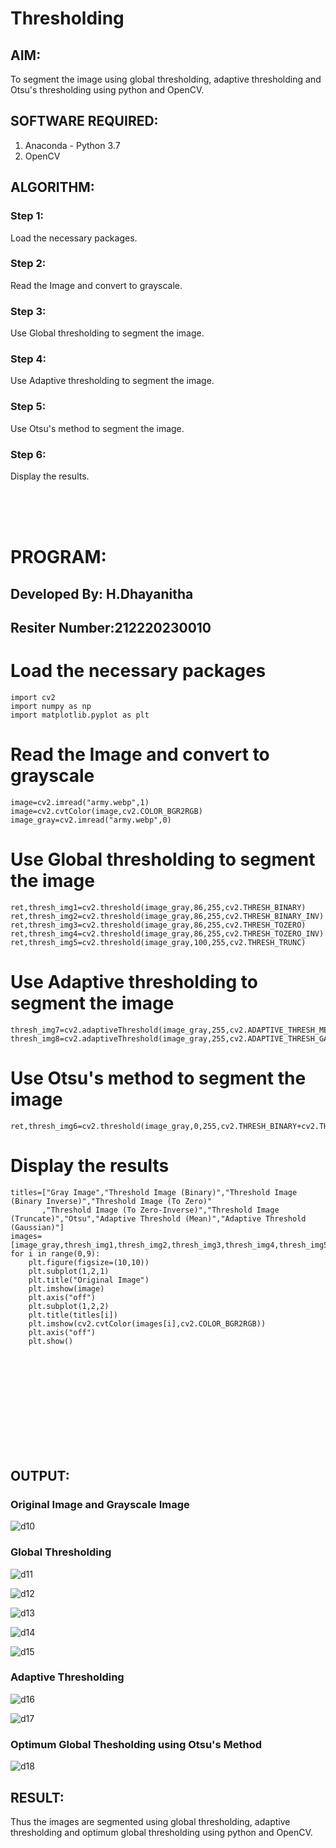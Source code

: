 # Thresholding
## AIM:
To segment the image using global thresholding, adaptive thresholding and Otsu's thresholding using python and OpenCV.

## SOFTWARE REQUIRED:
1. Anaconda - Python 3.7
2. OpenCV

## ALGORITHM:

### Step 1:
Load the necessary packages.

### Step 2:
Read the Image and convert to grayscale.

### Step 3:
Use Global thresholding to segment the image.

### Step 4:
Use Adaptive thresholding to segment the image.

### Step 5:
Use Otsu's method to segment the image.

### Step 6:
Display the results.

</br>
</br>
</br>

# PROGRAM:
## Developed By: H.Dhayanitha
## Resiter Number:212220230010

# Load the necessary packages
```
import cv2
import numpy as np
import matplotlib.pyplot as plt
```

# Read the Image and convert to grayscale
````
image=cv2.imread("army.webp",1)
image=cv2.cvtColor(image,cv2.COLOR_BGR2RGB)
image_gray=cv2.imread("army.webp",0)
````

# Use Global thresholding to segment the image
```
ret,thresh_img1=cv2.threshold(image_gray,86,255,cv2.THRESH_BINARY)
ret,thresh_img2=cv2.threshold(image_gray,86,255,cv2.THRESH_BINARY_INV)
ret,thresh_img3=cv2.threshold(image_gray,86,255,cv2.THRESH_TOZERO)
ret,thresh_img4=cv2.threshold(image_gray,86,255,cv2.THRESH_TOZERO_INV)
ret,thresh_img5=cv2.threshold(image_gray,100,255,cv2.THRESH_TRUNC)
```

# Use Adaptive thresholding to segment the image
```
thresh_img7=cv2.adaptiveThreshold(image_gray,255,cv2.ADAPTIVE_THRESH_MEAN_C,cv2.THRESH_BINARY,11,2)
thresh_img8=cv2.adaptiveThreshold(image_gray,255,cv2.ADAPTIVE_THRESH_GAUSSIAN_C,cv2.THRESH_BINARY,11,2)
```
# Use Otsu's method to segment the image 
```
ret,thresh_img6=cv2.threshold(image_gray,0,255,cv2.THRESH_BINARY+cv2.THRESH_OTSU)
```
# Display the results
```
titles=["Gray Image","Threshold Image (Binary)","Threshold Image (Binary Inverse)","Threshold Image (To Zero)"
       ,"Threshold Image (To Zero-Inverse)","Threshold Image (Truncate)","Otsu","Adaptive Threshold (Mean)","Adaptive Threshold (Gaussian)"]
images=[image_gray,thresh_img1,thresh_img2,thresh_img3,thresh_img4,thresh_img5,thresh_img6,thresh_img7,thresh_img8]
for i in range(0,9):
    plt.figure(figsize=(10,10))
    plt.subplot(1,2,1)
    plt.title("Original Image")
    plt.imshow(image)
    plt.axis("off")
    plt.subplot(1,2,2)
    plt.title(titles[i])
    plt.imshow(cv2.cvtColor(images[i],cv2.COLOR_BGR2RGB))
    plt.axis("off")
    plt.show()
```

</br>
</br>
</br>
</br>
</br>
</br>
</br>
</br>
</br>


## OUTPUT:

### Original Image and Grayscale Image

![d10](https://user-images.githubusercontent.com/75235032/169642578-ac1d112b-323b-4819-95ee-3e105e667358.jpg)

### Global Thresholding
![d11](https://user-images.githubusercontent.com/75235032/169642628-33db6549-ebf2-40f9-81cc-7ecef7aa0437.jpg)

![d12](https://user-images.githubusercontent.com/75235032/169642619-53616d91-4c71-48f1-a810-13a8a6c2557e.jpg)

![d13](https://user-images.githubusercontent.com/75235032/169642647-18c98991-a4a8-4f70-8c89-f2231a3b8d05.jpg)

![d14](https://user-images.githubusercontent.com/75235032/169642654-3b10a2ad-279f-4ad3-888e-f06c562595aa.jpg)

![d15](https://user-images.githubusercontent.com/75235032/169642658-520810c4-05c5-485e-a208-b3b880da40d1.jpg)

### Adaptive Thresholding

![d16](https://user-images.githubusercontent.com/75235032/169642681-3f8acf6b-622e-4a7c-8167-1ae431403c2f.jpg)

![d17](https://user-images.githubusercontent.com/75235032/169642686-f4a549eb-5198-40ae-82ee-6d056d0a97ec.jpg)

### Optimum Global Thesholding using Otsu's Method

![d18](https://user-images.githubusercontent.com/75235032/169642690-ec8b76c8-d214-48ed-b69f-6aeca883d161.jpg)

## RESULT:
Thus the images are segmented using global thresholding, adaptive thresholding and optimum global thresholding using python and OpenCV.
